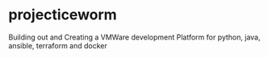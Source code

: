 # projecticeworm
Building out and Creating a VMWare development Platform for python, java, ansible, terraform and docker
